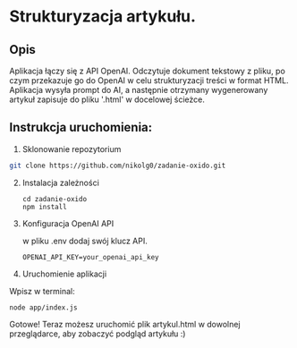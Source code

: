 # Strukturyzacja artykułu.

## Opis

Aplikacja łączy się z API OpenAI. Odczytuje dokument tekstowy z pliku, po czym przekazuje go do OpenAI w celu strukturyzacji treści w format HTML. Aplikacja wysyła prompt do AI, a następnie otrzymany wygenerowany artykuł zapisuje do pliku '.html' w docelowej ścieżce.


## Instrukcja uruchomienia:
1. Sklonowanie repozytorium

```bash
git clone https://github.com/nikolg0/zadanie-oxido.git
```
2. Instalacja zależności
   ```
   cd zadanie-oxido
   npm install
   ```
3. Konfiguracja OpenAI API

   w pliku .env dodaj swój klucz API.
      ```
      OPENAI_API_KEY=your_openai_api_key
      ```   
4. Uruchomienie aplikacji

 Wpisz w terminal:
```
node app/index.js
```
Gotowe! Teraz możesz uruchomić plik artykul.html w dowolnej przeglądarce, aby zobaczyć podgląd artykułu :)
      
